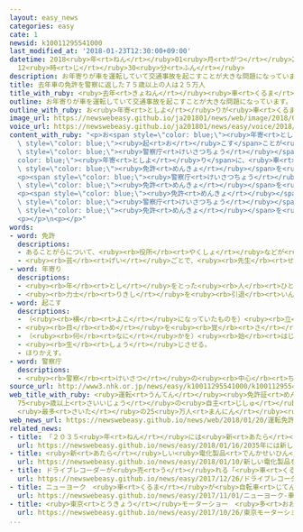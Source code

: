 ```yaml
---
layout: easy_news
categories: easy
cate: 1
newsid: k10011295541000
last_modified_at: '2018-01-23T12:30:00+09:00'
datetime: 2018<ruby>年<rt>ねん</rt></ruby>01<ruby>月<rt>がつ</rt></ruby>23<ruby>日<rt>にち</rt></ruby>
  12<ruby>時<rt>じ</rt></ruby>30<ruby>分<rt>ふん</rt></ruby>
description: お年寄りが車を運転していて交通事故を起こすことが大きな問題になっています。
title: 去年車の免許を警察に返した７５歳以上の人は２５万人
title_with_ruby: <ruby>去年<rt>きょねん</rt></ruby><ruby>車<rt>くるま</rt></ruby>の<ruby>免許<rt>めんきょ</rt></ruby>を<ruby>警察<rt>けいさつ</rt></ruby>に<ruby>返<rt>かえ</rt></ruby>した７５<ruby>歳<rt>さい</rt></ruby><ruby>以上<rt>いじょう</rt></ruby>の<ruby>人<rt>ひと</rt></ruby>は２５<ruby>万<rt>まん</rt></ruby><ruby>人<rt>にん</rt></ruby>
outline: お年寄りが車を運転していて交通事故を起こすことが大きな問題になっています。
outline_with_ruby: お<ruby>年寄<rt>としよ</rt></ruby>りが<ruby>車<rt>くるま</rt></ruby>を<ruby>運転<rt>うんてん</rt></ruby>していて<ruby>交通事故<rt>こうつうじこ</rt></ruby>を<ruby>起<rt>お</rt></ruby>こすことが<ruby>大<rt>おお</rt></ruby>きな<ruby>問題<rt>もんだい</rt></ruby>になっています。
image_url: https://newswebeasy.github.io/ja201801/news/web/image/2018/01/20/K10011295541_1801201207_1801201209_01_03.jpg
voice_url: https://newswebeasy.github.io/ja201801/news/easy/voice/2018/01/23/k10011295541000.mp3
content_with_ruby: "<p>お<span style=\"color: blue;\"><ruby>年寄<rt>としよ</rt></ruby>り</span>が<ruby>車<rt>くるま</rt></ruby>を<ruby>運転<rt>うんてん</rt></ruby>していて<ruby>交通事故<rt>こうつうじこ</rt></ruby>を<span\
  \ style=\"color: blue;\"><ruby>起<rt>お</rt></ruby>こす</span>ことが<ruby>大<rt>おお</rt></ruby>きな<ruby>問題<rt>もんだい</rt></ruby>になっています。<span\
  \ style=\"color: blue;\"><ruby>警察庁<rt>けいさつちょう</rt></ruby></span>はお<span style=\"\
  color: blue;\"><ruby>年寄<rt>としよ</rt></ruby>り</span>に、<ruby>車<rt>くるま</rt></ruby>の<ruby>運転<rt>うんてん</rt></ruby>で<ruby>心配<rt>しんぱい</rt></ruby>なことがあったら<ruby>運転<rt>うんてん</rt></ruby>をやめると<ruby>決<rt>き</rt></ruby>めて、<ruby>警察<rt>けいさつ</rt></ruby>に<span\
  \ style=\"color: blue;\"><ruby>免許<rt>めんきょ</rt></ruby></span>を<ruby>返<rt>かえ</rt></ruby>すように<ruby>言<rt>い</rt></ruby>っています。</p>\n\
  <p><span style=\"color: blue;\"><ruby>警察庁<rt>けいさつちょう</rt></ruby></span>によると、<ruby>去年<rt>きょねん</rt></ruby><ruby>車<rt>くるま</rt></ruby>の<span\
  \ style=\"color: blue;\"><ruby>免許<rt>めんきょ</rt></ruby></span>を<ruby>警察<rt>けいさつ</rt></ruby>に<ruby>返<rt>かえ</rt></ruby>した７５<ruby>歳<rt>さい</rt></ruby><ruby>以上<rt>いじょう</rt></ruby>の<ruby>人<rt>ひと</rt></ruby>は２５<ruby>万<rt>まん</rt></ruby>２６７７<ruby>人<rt>にん</rt></ruby>いて、<ruby>今<rt>いま</rt></ruby>まででいちばん<ruby>多<rt>おお</rt></ruby>くなりました。</p>\n\
  <p><span style=\"color: blue;\"><ruby>免許<rt>めんきょ</rt></ruby></span>を<ruby>返<rt>かえ</rt></ruby>して<ruby>車<rt>くるま</rt></ruby>が<ruby>運転<rt>うんてん</rt></ruby>できないと、<ruby>生活<rt>せいかつ</rt></ruby>で<ruby>困<rt>こま</rt></ruby>る<ruby>人<rt>ひと</rt></ruby>もいます。このため、<span\
  \ style=\"color: blue;\"><ruby>警察庁<rt>けいさつちょう</rt></ruby></span>は<ruby>決<rt>き</rt></ruby>まった<ruby>車<rt>くるま</rt></ruby>や<ruby>時間<rt>じかん</rt></ruby>だけ<ruby>運転<rt>うんてん</rt></ruby>できる<ruby>別<rt>べつ</rt></ruby>の<span\
  \ style=\"color: blue;\"><ruby>免許<rt>めんきょ</rt></ruby></span>を<ruby>新<rt>あたら</rt></ruby>しく<ruby>作<rt>つく</rt></ruby>ることも<ruby>考<rt>かんが</rt></ruby>えています。</p>\n\
  <p></p>\n<p></p>"
words:
- word: 免許
  descriptions:
  - あることがらについて、<ruby><rb>役所</rb><rt>やくしょ</rt></ruby>などが<ruby><rb>許</rb><rt>ゆる</rt></ruby>しをあたえること。
  - <ruby><rb>芸</rb><rt>げい</rt></ruby>ごとで、<ruby><rb>先生</rb><rt>せんせい</rt></ruby>が<ruby><rb>弟子</rb><rt>でし</rt></ruby>にあたえる<ruby><rb>資格</rb><rt>しかく</rt></ruby>。
- word: 年寄り
  descriptions:
  - <ruby><rb>年</rb><rt>とし</rt></ruby>をとった<ruby><rb>人</rb><rt>ひと</rt></ruby>。<ruby><rb>老人</rb><rt>ろうじん</rt></ruby>。
  - <ruby><rb>力士</rb><rt>りきし</rt></ruby>を<ruby><rb>引退</rb><rt>いんたい</rt></ruby>して、<ruby><rb>日本</rb><rt>にほん</rt></ruby><ruby><rb>相撲</rb><rt>すもう</rt></ruby><ruby><rb>協会</rb><rt>きょうかい</rt></ruby>の<ruby><rb>役員</rb><rt>やくいん</rt></ruby>になった<ruby><rb>人</rb><rt>ひと</rt></ruby>。
- word: 起こす
  descriptions:
  - （<ruby><rb>横</rb><rt>よこ</rt></ruby>になっていたものを）<ruby><rb>立</rb><rt>た</rt></ruby>たせる。
  - <ruby><rb>目</rb><rt>め</rt></ruby>を<ruby><rb>覚</rb><rt>さ</rt></ruby>まさせる。
  - （<ruby><rb>何</rb><rt>なに</rt></ruby>かを）<ruby><rb>始</rb><rt>はじ</rt></ruby>める。
  - <ruby><rb>生</rb><rt>しょう</rt></ruby>じさせる。
  - ほりかえす。
- word: 警察庁
  descriptions:
  - <ruby><rb>警察</rb><rt>けいさつ</rt></ruby>の<ruby><rb>中心</rb><rt>ちゅうしん</rt></ruby>となって、<ruby><rb>各地</rb><rt>かくち</rt></ruby>の<ruby><rb>警察</rb><rt>けいさつ</rt></ruby>を<ruby><rb>指揮</rb><rt>しき</rt></ruby>する<ruby><rb>役所</rb><rt>やくしょ</rt></ruby>。
source_url: http://www3.nhk.or.jp/news/easy/k10011295541000/k10011295541000.html
web_title_with_ruby: <ruby>運転<rt>うんてん</rt></ruby><ruby>免許証<rt>めんきょしょう</rt></ruby>
  75<ruby>歳以上<rt>さいいじょう</rt></ruby>の<ruby>自主<rt>じしゅ</rt></ruby><ruby>返納<rt>へんのう</rt></ruby>
  <ruby>最多<rt>さいた</rt></ruby>の25<ruby>万人<rt>まんにん</rt></ruby><ruby>余<rt>よ</rt></ruby>
web_news_url: https://newswebeasy.github.io/news/web/2018/01/20/運転免許証-75歳以上の自主返納-最多の25万人余
related_news:
- title: 「２０３５<ruby>年<rt>ねん</rt></ruby>には<ruby>新<rt>あたら</rt></ruby>しい<ruby>車<rt>くるま</rt></ruby>の２３％が<ruby>自動<rt>じどう</rt></ruby><ruby>運転<rt>うんてん</rt></ruby>の<ruby>車<rt>くるま</rt></ruby>になる」
  url: https://newswebeasy.github.io/news/easy/2018/01/16/2035年には新しい車の23が自動運転の車になる
- title: <ruby>新<rt>あたら</rt></ruby>しい<ruby>電化製品<rt>でんかせいひん</rt></ruby>を<ruby>紹介<rt>しょうかい</rt></ruby>するイベントがアメリカで<ruby>始<rt>はじ</rt></ruby>まる
  url: https://newswebeasy.github.io/news/easy/2018/01/10/新しい電化製品を紹介するイベントがアメリカで始まる
- title: ドライブレコーダーが<ruby>売<rt>う</rt></ruby>れる「<ruby>車<rt>くるま</rt></ruby>のトラブルをなくしたい」
  url: https://newswebeasy.github.io/news/easy/2017/12/26/ドライブレコーダーが売れる車のトラブルをなくしたい
- title: ニューヨーク　<ruby>車<rt>くるま</rt></ruby>が<ruby>自転車<rt>じてんしゃ</rt></ruby>などをはねて８<ruby>人<rt>にん</rt></ruby>が<ruby>亡<rt>な</rt></ruby>くなる
  url: https://newswebeasy.github.io/news/easy/2017/11/01/ニューヨーク-車が自転車などをはねて8人が亡くなる
- title: <ruby>東京<rt>とうきょう</rt></ruby>モーターショー　<ruby>多<rt>おお</rt></ruby>くの<ruby>会社<rt>かいしゃ</rt></ruby>が<ruby>電気<rt>でんき</rt></ruby><ruby>自動車<rt>じどうしゃ</rt></ruby>を<ruby>紹介<rt>しょうかい</rt></ruby>
  url: https://newswebeasy.github.io/news/easy/2017/10/26/東京モーターショー-多くの会社が電気自動車を紹介
...
```

